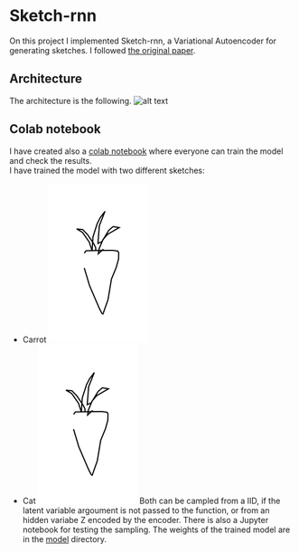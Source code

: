 # Sketch-rnn
On this project I implemented Sketch-rnn, a Variational Autoencoder for generating sketches. I followed 
[the original paper](https://arxiv.org/abs/1704.03477 "Sketch-RNN"). 
## Architecture
The architecture is the following. 
![alt text](https://github.com/tensorflow/magenta/blob/master/magenta/models/sketch_rnn/assets/sketch_rnn_schematic.svg)
## Colab notebook
I have created also a [colab notebook](https://github.com/MarioBonse/Sketch-rnn/blob/master/train_colab_notebook.ipynb) where everyone can train the model and check the results.   
I have trained the model with two different sketches:
* Carrot ![alt text](https://github.com/MarioBonse/Sketch-rnn/blob/master/results/carrot_from_latent.svg)
* Cat ![alt text](https://github.com/MarioBonse/Sketch-rnn/blob/master/results/carrot_from_latent.svg)
Both can be campled from a IID, if the latent variable argoument is not passed to the function,
or from an hidden variabe Z encoded by the encoder.
There is also a Jupyter notebook for testing the sampling. 
The weights of the trained model are in the [model](https://github.com/MarioBonse/Sketch-rnn/blob/master/train_colab_notebook.ipynb) directory. 


